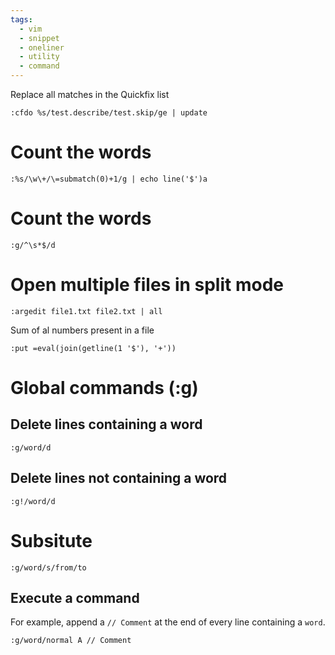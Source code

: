 ```yaml
---
tags:
  - vim
  - snippet
  - oneliner
  - utility
  - command
---
```

Replace all matches in the Quickfix list

```
:cfdo %s/test.describe/test.skip/ge | update
```

# Count the words

```
:%s/\w\+/\=submatch(0)+1/g | echo line('$')a
```

# Count the words

```
:g/^\s*$/d
```

# Open multiple files in split mode

```
:argedit file1.txt file2.txt | all
```

Sum of al numbers present in a file

```
:put =eval(join(getline(1 '$'), '+'))
```

# Global commands (:g)
## Delete lines containing a word

```
:g/word/d
```

## Delete lines not containing a word

```
:g!/word/d
```

# Subsitute

```
:g/word/s/from/to
```

## Execute a command
For example, append a `// Comment` at the end of every line containing a `word`. 

```
:g/word/normal A // Comment
```